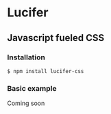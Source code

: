 # Lucifer
## Javascript fueled CSS

### Installation

```ssh
$ npm install lucifer-css
```

### Basic example

Coming soon